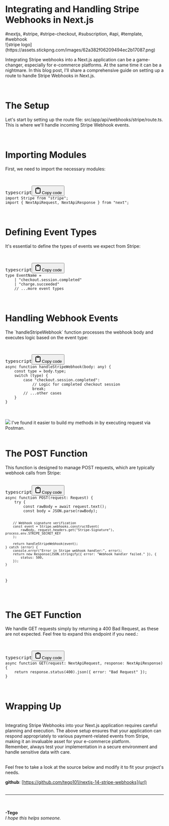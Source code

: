<h1 class="lg:text-4xl font-bold">Integrating and Handling Stripe Webhooks in Next.js</h1>
#nextjs, #stripe, #stripe-checkout, #subscription, #api, #template, #webhook
<div class="w-128 h-128 my-4 bg-gradient-to-bl from-blue-400 to-blue-800 shadow-2xl rounded-xl"> 
	![stripe logo](https://assets.stickpng.com/images/62a382f06209494ec2b17087.png)
</div>
<p class="text-slate-700">
Integrating Stripe webhooks into a Next.js application can be a game-changer, especially for e-commerce platforms. At the same time it can be a nightmare. In this blog post, I'll share a comprehensive guide on setting up a route to handle Stripe Webhooks in Next.js.
</p>
<br>
<h1 class="text-4xl font-bold">The Setup</h1>
<p class="text-slate-700">
Let's start by setting up the route file: <span class="bg-green-500/80 text-white p-1 text-sm px-2 border border-green-500 font-light rounded">src/app/api/webhooks/stripe/route.ts</span>. This is where we'll handle incoming Stripe Webhook events.
</p>
<br>
<h1 class="text-4xl font-bold">Importing Modules</h1>
<p class="text-slate-700">First, we need to import the necessary modules:</p>
<br>
<pre><div class="bg-black rounded-md"><div class="flex items-center relative text-gray-200 bg-gray-800 dark:bg-token-surface-primary px-4 py-2 text-xs font-sans justify-between rounded-t-md"><span>typescript</span><button class="flex gap-1 items-center"><svg width="24" height="24" viewBox="0 0 24 24" fill="none" xmlns="http://www.w3.org/2000/svg" class="icon-sm"><path fill-rule="evenodd" clip-rule="evenodd" d="M12 4C10.8954 4 10 4.89543 10 6H14C14 4.89543 13.1046 4 12 4ZM8.53513 4C9.22675 2.8044 10.5194 2 12 2C13.4806 2 14.7733 2.8044 15.4649 4H17C18.6569 4 20 5.34315 20 7V19C20 20.6569 18.6569 22 17 22H7C5.34315 22 4 20.6569 4 19V7C4 5.34315 5.34315 4 7 4H8.53513ZM8 6H7C6.44772 6 6 6.44772 6 7V19C6 19.5523 6.44772 20 7 20H17C17.5523 20 18 19.5523 18 19V7C18 6.44772 17.5523 6 17 6H16C16 7.10457 15.1046 8 14 8H10C8.89543 8 8 7.10457 8 6Z" fill="currentColor"></path></svg>Copy code</button></div><div class="p-4 overflow-y-auto"><code class="!whitespace-pre hljs  text-indigo-300 language-typescript">import Stripe from "stripe";
import { NextApiRequest, NextApiResponse } from "next";
</code></div></div></pre>
<br>
<h1 class="text-4xl font-bold">Defining Event Types</h1>
<p class="text-slate-700">It's essential to define the types of events we expect from Stripe:</p>
<br>
<pre><div class="bg-black rounded-md"><div class="flex items-center relative text-white bg-gray-800 dark:bg-token-surface-primary px-4 py-2 text-xs font-sans justify-between rounded-t-md"><span>typescript</span><button class="flex gap-1 items-center"><svg width="24" height="24" viewBox="0 0 24 24" fill="none" xmlns="http://www.w3.org/2000/svg" class="icon-sm"><path fill-rule="evenodd" clip-rule="evenodd" d="M12 4C10.8954 4 10 4.89543 10 6H14C14 4.89543 13.1046 4 12 4ZM8.53513 4C9.22675 2.8044 10.5194 2 12 2C13.4806 2 14.7733 2.8044 15.4649 4H17C18.6569 4 20 5.34315 20 7V19C20 20.6569 18.6569 22 17 22H7C5.34315 22 4 20.6569 4 19V7C4 5.34315 5.34315 4 7 4H8.53513ZM8 6H7C6.44772 6 6 6.44772 6 7V19C6 19.5523 6.44772 20 7 20H17C17.5523 20 18 19.5523 18 19V7C18 6.44772 17.5523 6 17 6H16C16 7.10457 15.1046 8 14 8H10C8.89543 8 8 7.10457 8 6Z" fill="currentColor"></path></svg>Copy code</button></div><div class="p-4 overflow-y-auto"><code class="!whitespace-pre hljs  text-indigo-300 text-indigo-300 language-typescript">type EventName =
    | "checkout.session.completed"
    | "charge.succeeded"
    // ...more event types
</code></div></div></pre>
<br>
<h1 class="text-4xl font-bold">Handling Webhook Events</h1>
<p class="text-slate-500">The `handleStripeWebhook` function processes the webhook body and executes logic based on the event type:</p>
<br>
<pre><div class="bg-black rounded-md"><div class="flex items-center relative text-gray-200 bg-gray-800 dark:bg-token-surface-primary px-4 py-2 text-xs font-sans justify-between rounded-t-md"><span>typescript</span><button class="flex gap-1 items-center"><svg width="24" height="24" viewBox="0 0 24 24" fill="none" xmlns="http://www.w3.org/2000/svg" class="icon-sm"><path fill-rule="evenodd" clip-rule="evenodd" d="M12 4C10.8954 4 10 4.89543 10 6H14C14 4.89543 13.1046 4 12 4ZM8.53513 4C9.22675 2.8044 10.5194 2 12 2C13.4806 2 14.7733 2.8044 15.4649 4H17C18.6569 4 20 5.34315 20 7V19C20 20.6569 18.6569 22 17 22H7C5.34315 22 4 20.6569 4 19V7C4 5.34315 5.34315 4 7 4H8.53513ZM8 6H7C6.44772 6 6 6.44772 6 7V19C6 19.5523 6.44772 20 7 20H17C17.5523 20 18 19.5523 18 19V7C18 6.44772 17.5523 6 17 6H16C16 7.10457 15.1046 8 14 8H10C8.89543 8 8 7.10457 8 6Z" fill="currentColor"></path></svg>Copy code</button></div><div class="p-4 overflow-y-auto"><code class="!whitespace-pre hljs text-indigo-300 language-typescript">async function handleStripeWebhook(body: any) {
    const type = body.type;
    switch (type) {
        case "checkout.session.completed":
            // Logic for completed checkout session
            break;
        // ...other cases
    }
}
</code></div></div></pre>
<br><br>
<div class="flex flex-row items-center space-x-2 mx-10">
	<img src="https://cdn.worldvectorlogo.com/logos/postman.svg" class="h-24 w-24 mr-4">
	I've found it easier to build my methods in by executing request via Postman.
</div>
<br>
<h1 class="text-4xl font-bold">The POST Function</h1>
This function is designed to manage POST requests, which are typically webhook calls from Stripe:
<br><br>
<pre><div class="bg-black rounded-md"><div class="flex items-center relative text-gray-200 bg-gray-800 dark:bg-token-surface-primary px-4 py-2 text-xs font-sans justify-between rounded-t-md"><span>typescript</span><button class="flex gap-1 items-center"><svg width="24" height="24" viewBox="0 0 24 24" fill="none" xmlns="http://www.w3.org/2000/svg" class="icon-sm"><path fill-rule="evenodd" clip-rule="evenodd" d="M12 4C10.8954 4 10 4.89543 10 6H14C14 4.89543 13.1046 4 12 4ZM8.53513 4C9.22675 2.8044 10.5194 2 12 2C13.4806 2 14.7733 2.8044 15.4649 4H17C18.6569 4 20 5.34315 20 7V19C20 20.6569 18.6569 22 17 22H7C5.34315 22 4 20.6569 4 19V7C4 5.34315 5.34315 4 7 4H8.53513ZM8 6H7C6.44772 6 6 6.44772 6 7V19C6 19.5523 6.44772 20 7 20H17C17.5523 20 18 19.5523 18 19V7C18 6.44772 17.5523 6 17 6H16C16 7.10457 15.1046 8 14 8H10C8.89543 8 8 7.10457 8 6Z" fill="currentColor"></path></svg>Copy code</button></div><div class="p-4 overflow-y-auto"><code class="!whitespace-pre hljs text-indigo-300 language-typescript">async function POST(request: Request) {
    try {
        const rawBody = await request.text();
        const body = JSON.parse(rawBody);

        // Webhook signature verification
        const event = Stripe.webhooks.constructEvent(
            rawBody, request.headers.get("Stripe-Signature"), process.env.STRIPE_SECRET_KEY
        );

        return handleStripeWebhook(event);
    } catch (error) {
        console.error("Error in Stripe webhook handler:", error);
        return new Response(JSON.stringify({ error: "Webhook handler failed." }), {
            status: 500,
        });
    }
}
</code></div></div></pre>
<br>
<h1 class="text-4xl font-bold">The GET Function</h1>
<p class="text-slate-700">We handle GET requests simply by returning a 400 Bad Request, as these are not expected. Feel free to expand this endpoint if you need.:</p>
<br>
<pre><div class="bg-black rounded-md"><div class="flex items-center relative text-gray-200 bg-gray-800 dark:bg-token-surface-primary px-4 py-2 text-xs font-sans justify-between rounded-t-md"><span>typescript</span><button class="flex gap-1 items-center"><svg width="24" height="24" viewBox="0 0 24 24" fill="none" xmlns="http://www.w3.org/2000/svg" class="icon-sm"><path fill-rule="evenodd" clip-rule="evenodd" d="M12 4C10.8954 4 10 4.89543 10 6H14C14 4.89543 13.1046 4 12 4ZM8.53513 4C9.22675 2.8044 10.5194 2 12 2C13.4806 2 14.7733 2.8044 15.4649 4H17C18.6569 4 20 5.34315 20 7V19C20 20.6569 18.6569 22 17 22H7C5.34315 22 4 20.6569 4 19V7C4 5.34315 5.34315 4 7 4H8.53513ZM8 6H7C6.44772 6 6 6.44772 6 7V19C6 19.5523 6.44772 20 7 20H17C17.5523 20 18 19.5523 18 19V7C18 6.44772 17.5523 6 17 6H16C16 7.10457 15.1046 8 14 8H10C8.89543 8 8 7.10457 8 6Z" fill="currentColor"></path></svg>Copy code</button></div><div class="p-4 overflow-y-auto"><code class="!whitespace-pre hljs text-indigo-300 language-typescript">async function GET(request: NextApiRequest, response: NextApiResponse) {
    return response.status(400).json({ error: "Bad Request" });
}
</code></div></div></pre>
<br>
<h1 class="text-4xl font-bold">Wrapping Up</h1>
<br>
Integrating Stripe Webhooks into your Next.js application requires careful planning and execution. The above setup ensures that your application can respond appropriately to various payment-related events from Stripe, making it an invaluable asset for your e-commerce platform.
<br>
Remember, always test your implementation in a secure environment and handle sensitive data with care.
<br><br>
<p>
	Feel free to take a look at the source below and modify it to fit your project's needs.
</p>

**github**: <span class="text-indigo-500">[https://github.com/tego101/nextjs-14-stripe-webhooks](url)
<br><br>
 
---
<br><br>
**-Tego**<br>
*I hope this helps someone.*
